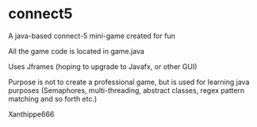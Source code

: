 # connect5
A java-based connect-5 mini-game created for fun


All the game code is located in game.java

Uses Jframes (hoping to upgrade to Javafx, or other GUI)

Purpose is not to create a professional game, but is used for learning java purposes (Semaphores, multi-threading, abstract classes, regex
pattern matching and so forth etc.)

Xanthippe666

